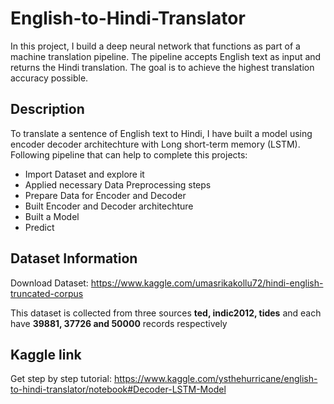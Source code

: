# English-to-Hindi-Translator

In this project, I build a deep neural network that functions as part of a machine translation pipeline. The pipeline accepts English text as input and returns the Hindi translation. The goal is to achieve the highest translation accuracy possible.

## Description

To translate a sentence of English text to Hindi, I have built a model using encoder decoder architechture with Long short-term memory (LSTM).
Following pipeline that can help to complete this projects:
- Import Dataset and explore it
- Applied necessary Data Preprocessing steps
- Prepare Data for Encoder and Decoder
- Built Encoder and Decoder architechture
- Built a Model
- Predict  

## Dataset Information

Download Dataset: https://www.kaggle.com/umasrikakollu72/hindi-english-truncated-corpus

This dataset is collected from three sources **ted, indic2012, tides** and each have **39881, 37726 and 50000** records respectively

## Kaggle link

Get step by step tutorial: https://www.kaggle.com/ysthehurricane/english-to-hindi-translator/notebook#Decoder-LSTM-Model
